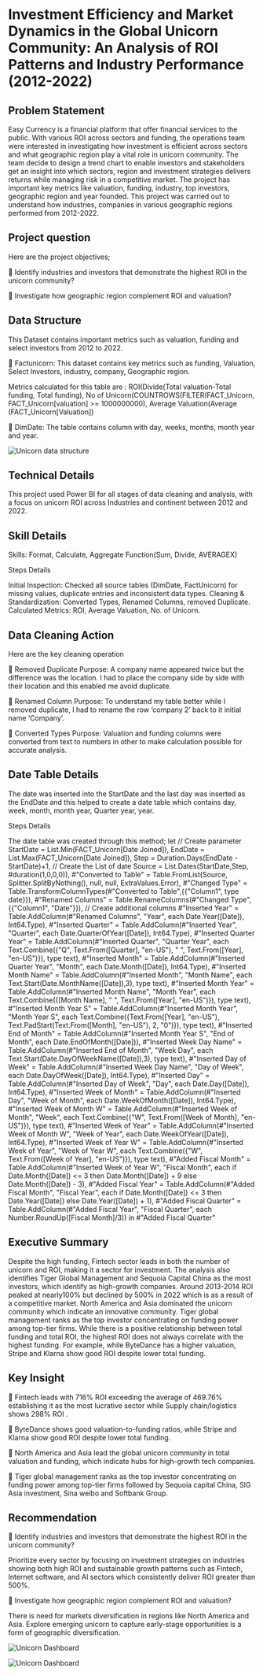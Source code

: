 # Investment Efficiency and Market Dynamics in the Global Unicorn Community: An Analysis of ROI Patterns and Industry Performance (2012-2022)

## Problem Statement

Easy Currency is a financial platform that offer financial services to the public. With various ROI across sectors and funding, the operations team were interested in investigating how investment is efficient across sectors and what geographic region play a vital role in unicorn community. The team decide to design a trend chart to enable investors and stakeholders get an insight into which sectors, region and investment strategies delivers returns while managing risk in a competitive market.
The project has important key metrics like valuation, funding, industry, top investors, geographic region and year founded.
This project was carried out to understand how industries, companies in various geographic regions performed from 2012-2022. 

## Project question

Here are the project objectives;

	Identify industries and investors that demonstrate the highest ROI in the unicorn community?

	Investigate how geographic region complement ROI and valuation?

## Data Structure 

This Dataset contains important metrics such as valuation, funding and select investors from 2012 to 2022.

	Factunicorn: This dataset contains key metrics such as funding, Valuation, Select Investors, industry, company, Geographic region. 

Metrics calculated for this table are : ROI(Divide(Total valuation-Total funding, Total funding), No of Unicorn(COUNTROWS(FILTER(FACT_Unicorn, FACT_Unicorn[valuation] >= 1000000000), Average Valuation(Average (FACT_Unicorn[Valuation])

	DimDate: The table contains column with day, weeks, months, month year and year.

![Unicorn data structure](https://github.com/laur196/My-Portfolio-I/blob/main/Unicorn%20Diagram.png)


## Technical Details 
This project used Power BI for all stages of data cleaning and analysis, with a focus on unicorn ROI across Industries and continent between 2012 and 2022.

## Skill Details

Skills: Format, Calculate, Aggregate Function(Sum, Divide, AVERAGEX)

Steps Details

Initial Inspection: Checked all source tables (DimDate, FactUnicorn) for missing values, duplicate entries and inconsistent data types.
Cleaning & Standardization: Converted Types, Renamed Columns, removed Duplicate.
Calculated Metrics: ROI, Average Valuation, No. of Unicorn.

## Data Cleaning Action

Here are the key cleaning operation

	Removed Duplicate
Purpose: A company name appeared twice but the difference was the location. I had to place the company side by side with their location and this enabled me avoid duplicate.

	Renamed Column
Purpose: To understand my table better while I removed duplicate, I had to rename the row ‘company 2’ back to it initial name ‘Company’.

	Converted Types
Purpose: Valuation and funding columns were converted from text to numbers in other to make calculation possible for accurate analysis.

## Date Table Details

The date was inserted into the StartDate and the last day was inserted as the EndDate and this helped to create a date table which contains day, week, month, month year, Quarter year, year.

Steps Details

The date table was created through this method;
let 
// Create parameter 
    StartDate = List.Min(FACT_Unicorn[Date Joined]),
    EndDate = List.Max(FACT_Unicorn[Date Joined]),
    Step = Duration.Days(EndDate - StartDate)+1, 
// Create the List of date
    Source = List.Dates(StartDate,Step, #duration(1,0,0,0)), 
    #"Converted to Table" = Table.FromList(Source, Splitter.SplitByNothing(), null, null, ExtraValues.Error),
    #"Changed Type" = Table.TransformColumnTypes(#"Converted to Table",{{"Column1", type date}}),
    #"Renamed Columns" = Table.RenameColumns(#"Changed Type",{{"Column1", "Date"}}),
// Create additional columns 
    #"Inserted Year" = Table.AddColumn(#"Renamed Columns", "Year", each Date.Year([Date]), Int64.Type),
    #"Inserted Quarter" = Table.AddColumn(#"Inserted Year", "Quarter", each Date.QuarterOfYear([Date]), Int64.Type),
    #"Inserted Quarter Year" = Table.AddColumn(#"Inserted Quarter", "Quarter Year", each Text.Combine({"Q", Text.From([Quarter], "en-US"), " ", Text.From([Year], "en-US")}), type text), 
    #"Inserted Month" = Table.AddColumn(#"Inserted Quarter Year", "Month", each Date.Month([Date]), Int64.Type),
    #"Inserted Month Name" = Table.AddColumn(#"Inserted Month", "Month Name", each Text.Start(Date.MonthName([Date]),3), type text),
    #"Inserted Month Year" = Table.AddColumn(#"Inserted Month Name", "Month Year", each Text.Combine({[Month Name], " ", Text.From([Year], "en-US")}), type text),
    #"Inserted Month Year S" = Table.AddColumn(#"Inserted Month Year", "Month Year S", each Text.Combine({Text.From([Year], "en-US"), Text.PadStart(Text.From([Month], "en-US"), 2, "0")}), type text),
    #"Inserted End of Month" = Table.AddColumn(#"Inserted Month Year S", "End of Month", each Date.EndOfMonth([Date])),
    #"Inserted Week Day Name" = Table.AddColumn(#"Inserted End of Month", "Week Day", each Text.Start(Date.DayOfWeekName([Date]),3), type text),
    #"Inserted Day of Week" = Table.AddColumn(#"Inserted Week Day Name", "Day of Week", each Date.DayOfWeek([Date]), Int64.Type),
    #"Inserted Day" = Table.AddColumn(#"Inserted Day of Week", "Day", each Date.Day([Date]), Int64.Type),
    #"Inserted Week of Month" = Table.AddColumn(#"Inserted Day", "Week of Month", each Date.WeekOfMonth([Date]), Int64.Type),
    #"Inserted Week of Month W" = Table.AddColumn(#"Inserted Week of Month", "Week", each Text.Combine({"W", Text.From([Week of Month], "en-US")}), type text),
    #"Inserted Week of Year" = Table.AddColumn(#"Inserted Week of Month W", "Week of Year", each Date.WeekOfYear([Date]), Int64.Type),
    #"Inserted Week of Year W" = Table.AddColumn(#"Inserted Week of Year", "Week of Year W", each Text.Combine({"W", Text.From([Week of Year], "en-US")}), type text),
    #"Added Fiscal Month" = Table.AddColumn(#"Inserted Week of Year W", "Fiscal Month", each if Date.Month([Date]) <= 3 then Date.Month([Date]) + 9 else Date.Month([Date]) - 3),
    #"Added Fiscal Year" = Table.AddColumn(#"Added Fiscal Month", "Fiscal Year", each if Date.Month([Date]) <= 3 then Date.Year([Date]) else Date.Year([Date]) + 1),
    #"Added Fiscal Quarter" = Table.AddColumn(#"Added Fiscal Year", "Fiscal Quarter", each Number.RoundUp([Fiscal Month]/3))
in
    #"Added Fiscal Quarter"

 ## Executive Summary
    
Despite the high funding, Fintech sector leads in both the number of unicorn and ROI, making it a sector for investment. The analysis also identifies Tiger Global Management and Sequoia Capital China as the most investors, which identify as high-growth companies. Around 2013-2014 ROI peaked at nearly100% but declined by 500% in 2022 which is as a result of a competitive market. North America and Asia dominated the unicorn community which indicate an innovative community. Tiger global management ranks as the top investor concentrating on funding power among top-tier firms. 
While there is a positive relationship between total funding and total ROI, the highest ROI does not always correlate with the highest funding. For example, while ByteDance has a higher valuation, Stripe and Klarna show good ROI despite lower total funding.

## Key Insight

	Fintech leads with 716% ROI exceeding the average of 469.76% establishing it as the most lucrative sector while Supply chain/logistics shows 298% ROI .

	ByteDance shows good valuation-to-funding ratios, while Stripe and Klarna show good ROI despite lower total funding.

	North America and Asia lead the global unicorn community in total valuation and funding, which indicate hubs for high-growth tech companies. 

	Tiger global management ranks as the top investor concentrating on funding power among top-tier firms followed by Sequoia capital China, SIG Asia investment, Sina weibo and Softbank Group.

## Recommendation

	Identify industries and investors that demonstrate the highest ROI in the unicorn community?

Prioritize every sector by focusing on investment strategies on industries showing both high ROI and sustainable growth patterns such as Fintech, Internet software, and AI sectors which consistently deliver ROI  greater than 500%.

	Investigate how geographic region complement ROI and valuation?

There is need for markets diversification in regions like North America and Asia. Explore emerging unicorn to capture early-stage opportunities is a form of geographic diversification.




![Unicorn Dashboard](https://github.com/laur196/My-Portfolio-I/blob/main/An%20Analysis%20of%20ROI%20Patterns%20and%20Industry%20Performance%20(2012-2022).JPG)

![Unicorn Dashboard](https://github.com/laur196/My-Portfolio-I/blob/main/An%20Analysis%20of%20ROI%20Patterns%20and%20Industry%20Performance%20(2012-2022)%20II.JPG)

